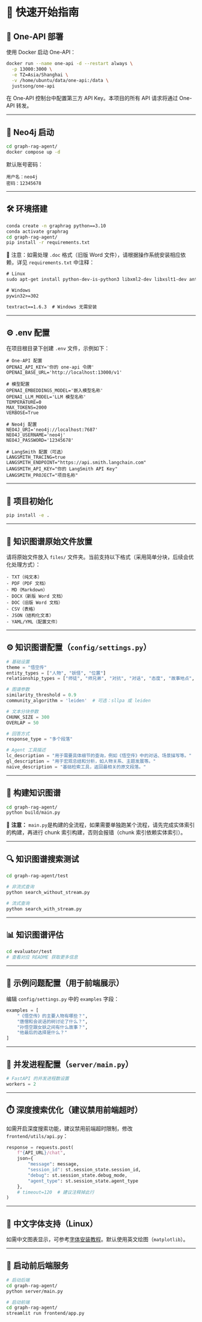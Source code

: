 # 🚀 快速开始指南

## 🧩 One-API 部署

使用 Docker 启动 One-API：

```bash
docker run --name one-api -d --restart always \
  -p 13000:3000 \
  -e TZ=Asia/Shanghai \
  -v /home/ubuntu/data/one-api:/data \
  justsong/one-api
```

在 One-API 控制台中配置第三方 API Key。本项目的所有 API 请求将通过 One-API 转发。

---

## 🧠 Neo4j 启动

```bash
cd graph-rag-agent/
docker compose up -d
```

默认账号密码：

```
用户名：neo4j
密码：12345678
```

---

## 🛠️ 环境搭建

```bash
conda create -n graphrag python==3.10
conda activate graphrag
cd graph-rag-agent/
pip install -r requirements.txt
```

📎 注意：如需处理 `.doc` 格式（旧版 Word 文件），请根据操作系统安装相应依赖，详见 `requirements.txt` 中注释：

```txt
# Linux
sudo apt-get install python-dev-is-python3 libxml2-dev libxslt1-dev antiword unrtf poppler-utils

# Windows
pywin32>=302

textract==1.6.3  # Windows 无需安装
```

---

## ⚙️ .env 配置

在项目根目录下创建 `.env` 文件，示例如下：

```env
# One-API 配置
OPENAI_API_KEY='你的 one-api 令牌'
OPENAI_BASE_URL='http://localhost:13000/v1'

# 模型配置
OPENAI_EMBEDDINGS_MODEL='嵌入模型名称'
OPENAI_LLM_MODEL='LLM 模型名称'
TEMPERATURE=0
MAX_TOKENS=2000
VERBOSE=True

# Neo4j 配置
NEO4J_URI='neo4j://localhost:7687'
NEO4J_USERNAME='neo4j'
NEO4J_PASSWORD='12345678'

# LangSmith 配置（可选）
LANGSMITH_TRACING=true
LANGSMITH_ENDPOINT="https://api.smith.langchain.com"
LANGSMITH_API_KEY="你的 LangSmith API Key"
LANGSMITH_PROJECT="项目名称"
```

---

## 🧱 项目初始化

```bash
pip install -e .
```

---

## 📂 知识图谱原始文件放置

请将原始文件放入 `files/` 文件夹。当前支持以下格式（采用简单分块，后续会优化处理方式）：

```
- TXT（纯文本）
- PDF（PDF 文档）
- MD（Markdown）
- DOCX（新版 Word 文档）
- DOC（旧版 Word 文档）
- CSV（表格）
- JSON（结构化文本）
- YAML/YML（配置文件）
```

---

## ⚙️ 知识图谱配置（`config/settings.py`）

```python
# 基础设置
theme = "悟空传"
entity_types = ["人物", "妖怪", "位置"]
relationship_types = ["师徒", "师兄弟", "对抗", "对话", "态度", "故事地点", "其它"]

# 图谱参数
similarity_threshold = 0.9
community_algorithm = 'leiden'  # 可选：sllpa 或 leiden

# 文本分块参数
CHUNK_SIZE = 300
OVERLAP = 50

# 回答方式
response_type = "多个段落"

# Agent 工具描述
lc_description = "用于需要具体细节的查询，例如《悟空传》中的对话、场景描写等。"
gl_description = "用于宏观总结和分析，如人物关系、主题发展等。"
naive_description = "基础检索工具，返回最相关的原文段落。"
```

---

## 🔧 构建知识图谱

```bash
cd graph-rag-agent/
python build/main.py
```

📌 **注意：** `main.py`是构建的全流程，如果需要单独跑某个流程，请先完成实体索引的构建，再进行 chunk 索引构建，否则会报错（chunk 索引依赖实体索引）。

---

## 🔍 知识图谱搜索测试

```bash
cd graph-rag-agent/test

# 非流式查询
python search_without_stream.py

# 流式查询
python search_with_stream.py
```

---

## 📊 知识图谱评估

```bash
cd evaluator/test
# 查看对应 README 获取更多信息
```

---

## 💬 示例问题配置（用于前端展示）

编辑 `config/settings.py` 中的 `examples` 字段：

```python
examples = [
    "《悟空传》的主要人物有哪些？",
    "唐僧和会说话的树讨论了什么？",
    "孙悟空跟女妖之间有什么故事？",
    "他最后的选择是什么？"
]
```

---

## 🧵 并发进程配置（`server/main.py`）

```python
# FastAPI 的并发进程数设置
workers = 2
```

---

## ⏱️ 深度搜索优化（建议禁用前端超时）

如需开启深度搜索功能，建议禁用前端超时限制，修改 `frontend/utils/api.py`：

```python
response = requests.post(
    f"{API_URL}/chat",
    json={
        "message": message,
        "session_id": st.session_state.session_id,
        "debug": st.session_state.debug_mode,
        "agent_type": st.session_state.agent_type
    },
    # timeout=120  # 建议注释掉此行
)
```

---

## 🎨 中文字体支持（Linux）

如需中文图表显示，可参考[字体安装教程](https://zhuanlan.zhihu.com/p/571610437)。默认使用英文绘图（`matplotlib`）。

---

## 🚀 启动前后端服务

```bash
# 启动后端
cd graph-rag-agent/
python server/main.py

# 启动前端
cd graph-rag-agent/
streamlit run frontend/app.py
```